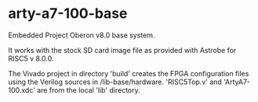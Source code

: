 # arty-a7-100-base

Embedded Project Oberon v8.0 base system.

It works with the stock SD card image file as provided with Astrobe for RISC5 v 8.0.0.

The Vivado project in directory 'build' creates the FPGA configuration files using the Verilog sources in /lib-base/hardware. 'RISC5Top.v' and 'ArtyA7-100.xdc' are from the local 'lib' directory.

